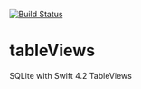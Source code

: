 [![Build Status](https://travis-ci.org/mchirico/tableViews.svg?branch=develop)](https://travis-ci.org/mchirico/tableViews)

# tableViews
SQLite with Swift 4.2 TableViews
